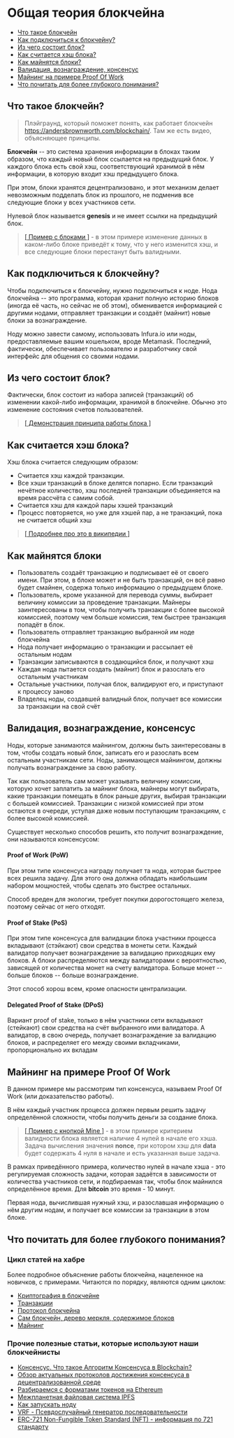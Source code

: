 # Общая теория блокчейна

- [Что такое блокчейн](#%D1%87%D1%82%D0%BE-%D1%82%D0%B0%D0%BA%D0%BE%D0%B5-%D0%B1%D0%BB%D0%BE%D0%BA%D1%87%D0%B5%D0%B9%D0%BD)
- [Как подключиться к блокчейну?](#%D0%BA%D0%B0%D0%BA-%D0%BF%D0%BE%D0%B4%D0%BA%D0%BB%D1%8E%D1%87%D0%B8%D1%82%D1%8C%D1%81%D1%8F-%D0%BA-%D0%B1%D0%BB%D0%BE%D0%BA%D1%87%D0%B5%D0%B9%D0%BD%D1%83)
- [Из чего состоит блок?](#%D0%B8%D0%B7-%D1%87%D0%B5%D0%B3%D0%BE-%D1%81%D0%BE%D1%81%D1%82%D0%BE%D0%B8%D1%82-%D0%B1%D0%BB%D0%BE%D0%BA)
- [Как считается хэш блока?](#%D0%BA%D0%B0%D0%BA-%D1%81%D1%87%D0%B8%D1%82%D0%B0%D0%B5%D1%82%D1%81%D1%8F-%D1%85%D1%8D%D1%88-%D0%B1%D0%BB%D0%BE%D0%BA%D0%B0)
- [Как майнятся блоки?](#%D0%BA%D0%B0%D0%BA-%D0%BC%D0%B0%D0%B9%D0%BD%D1%8F%D1%82%D1%81%D1%8F-%D0%B1%D0%BB%D0%BE%D0%BA%D0%B8)
- [Валидация, вознаграждение, консенсус](#%D0%B2%D0%B0%D0%BB%D0%B8%D0%B4%D0%B0%D1%86%D0%B8%D1%8F-%D0%B2%D0%BE%D0%B7%D0%BD%D0%B0%D0%B3%D1%80%D0%B0%D0%B6%D0%B4%D0%B5%D0%BD%D0%B8%D0%B5-%D0%BA%D0%BE%D0%BD%D1%81%D0%B5%D0%BD%D1%81%D1%83%D1%81)
- [Майнинг на примере Proof Of Work](#%D0%BC%D0%B0%D0%B9%D0%BD%D0%B8%D0%BD%D0%B3-%D0%BD%D0%B0-%D0%BF%D1%80%D0%B8%D0%BC%D0%B5%D1%80%D0%B5-proof-of-work)
- [Что почитать для более глубокого понимания?](#%D1%87%D1%82%D0%BE-%D0%BF%D0%BE%D1%87%D0%B8%D1%82%D0%B0%D1%82%D1%8C-%D0%B4%D0%BB%D1%8F-%D0%B1%D0%BE%D0%BB%D0%B5%D0%B5-%D0%B3%D0%BB%D1%83%D0%B1%D0%BE%D0%BA%D0%BE%D0%B3%D0%BE-%D0%BF%D0%BE%D0%BD%D0%B8%D0%BC%D0%B0%D0%BD%D0%B8%D1%8F)

## Что такое блокчейн?

> Плэйграунд, который поможет понять, как работает блокчейн https://andersbrownworth.com/blockchain/. Там же есть
видео, объясняющее принципы.

**Блокчейн** -- это система хранения информации в блоках таким образом, что каждый новый блок ссылается 
на предыдущий блок. У каждого блока есть свой хэш, соответствующий хранимой в нём информации, в которую входит хэш предыдущего блока.

При этом, блоки хранятся децентрализовано, и этот механизм делает невозможным подделать блок из прошлого, не
подменив все следующие блоки у всех участников сети.

Нулевой блок называется **genesis** и не имеет ссылки на предыдущий блок.

> [[ Пример с блоками ]](https://andersbrownworth.com/blockchain/blockchain) - в этом примере изменение данных в 
> каком-либо блоке приведёт к тому, что у него изменится хэш, и все следующие блоки перестанут быть валидными.

## Как подключиться к блокчейну?

Чтобы подключиться к блокчейну, нужно подключиться к ноде. Нода блокчейна -- это программа, которая хранит полную
историю блоков (иногда её часть, но сейчас не об этом), обменивается информацией с другими нодами, отправляет транзакции
и создаёт (майнит) новые блоки за вознаграждение.

Ноду можно завести самому, использовать Infura.io или ноды, предоставляемые вашим кошельком, вроде Metamask. Последний,
фактически, обеспечивает пользователю и разработчику свой интерфейс для общения со своими нодами.

## Из чего состоит блок?

Фактически, блок состоит из набора записей (транзакций) об изменении какой-либо информации, хранимой
в блокчейне. Обычно это изменение состояния счетов пользователей.

> [[ Демонстрация принципа работы блока ]](https://andersbrownworth.com/blockchain/coinbase)

## Как считается хэш блока?

Хэш блока считается следующим образом: 

- Считается хэш каждой транзакции. 
- Все хэши транзакций в блоке делятся попарно. Если транзакций нечётное количество, 
хэш последней транзакции объединяется на время рассчёта с самим собой.
- Считается хэш для каждой пары хэшей транзакций
- Процесс повторяется, но уже для хэшей пар, а не транзакций, пока не считается общий хэш

> [[ Подробнее про это в википедии ]](https://ru.wikipedia.org/wiki/%D0%94%D0%B5%D1%80%D0%B5%D0%B2%D0%BE_%D1%85%D0%B5%D1%88%D0%B5%D0%B9)

## Как майнятся блоки

- Пользователь создаёт транзакцию и подписывает её от своего имени. При этом, в блоке может и не быть транзакций, он всё 
  равно будет смайнен, содержа только информацию о предыдущем блоке. 
- Пользователь, кроме указанной для перевода суммы, выбирает величину комиссии за проведение транзакции. Майнеры 
  заинтересованы в том, чтобы получить транзакции с более высокой комиссией, поэтому чем больше комиссия, тем быстрее
  транзакция попадёт в блок.
- Пользователь отправляет транзакцию выбранной им ноде блокчейна
- Нода получает информацию о транзакции и рассылает её остальным нодам
- Транзакции записываются в создающийся блок, и получают хэш
- Каждая нода пытается создать (майнит) блок и разослать его остальным участникам
- Остальные участники, получая блок, валидируют его, и приступают к процессу заново
- Владелец ноды, создавшей валидный блок, получает все комиссии за транзакции на свой счёт 

## Валидация, вознаграждение, консенсус

Ноды, которые занимаются майнингом, должны быть заинтересованы в том, чтобы создать новый блок, записать его и 
разослать всем остальным участникам сети. Ноды, занимающеся майнингом, должны получать вознаграждение за свою
работу. 

Так как пользователь сам может указывать величину комиссии, которую хочет заплатить за майнинг блока, майнеры могут 
выбирать, какие транзакции помещать в блок раньше других, выбирая транзакции с большей комиссией. Транзакции с низкой
комиссией при этом остаются в очереди, уступая даже новым поступающим транзакциям, с более высокой комиссией.

Существует несколько способов решить, кто получит вознаграждение, они называются консенсусом:

#### Proof of Work (PoW)

При этом типе консенсуса награду получает та нода, которая быстрее всех решила задачу. Для этого она должна обладать
наибольшим набором мощностей, чтобы сделать это быстрее остальных. 

Способ вреден для экологии, требует покупки дорогостоящего железа, поэтому сейчас от него отходят.

#### Proof of Stake (PoS)

При этом типе консенсуса для валидации блока участники процесса вкладывают (стэйкают) свои средства в монеты сети. Каждый 
валидатор получает вознаграждение за валидацию приходящих ему блоков. А блоки распределяются между валидаторами с 
вероятностью, зависящей от количества монет на счету валидатора. Больше монет -- больше блоков -- больше вознаграждение. 

Этот способ хорош всем, кроме опасности централизации.

#### Delegated Proof of Stake (DPoS)

Вариант proof of stake, только в нём участники сети вкладывают (стейкают) свои средства на счёт выбранного ими 
валидатора. А валидатор, в свою очередь, получает вознаграждение за валидацию блоков, и распределяет его между 
своими вкладчиками, пропорционально их вкладам

## Майнинг на примере Proof Of Work

В данном примере мы рассмотрим тип консенсуса, называем Proof Of Work (или доказательство работы).

В нём каждый участник процесса должен первым решить задачу определённой сложности, чтобы получить деньги за создание
блока.

> [[ Пример с кнопкой Mine ]](https://andersbrownworth.com/blockchain/block) - в этом примере критерием валидности блока 
является наличие 4 нулей в начале его хэша. Задача вычисления значения **nonce**, при
котором хэш для **data** будет содержать 4 нуля в начале и есть указанная выше задача.

В рамках приведённого примера, количество нулей в начале хэша - это регулируемая сложность задачи, которая задаётся
в зависимости от количества участников сети, и подбираемая так, чтобы блок майнился определённое время. Для **bitcoin** 
это время - 10 минут.

Первая нода, вычислившая нужный хэш, и разославшая информацию о нём другим нодам, и получает все комиссии за транзакции 
в этом блоке.

## Что почитать для более глубокого понимания?

### Цикл статей на хабре

Более подробное объяснение работы блокчейна, нацеленное на новичков, с примерами. Читаются по порядку, являются одним 
циклом:

- [Криптография в блокчейне](https://habr.com/ru/post/319868/)
- [Транзакции](https://habrahabr.ru/ru/post/319860/)
- [Протокол блокчейна](https://habrahabr.ru/ru/post/319862/)
- [Сам блокчейн, дерево меркля, содержимое блоков](https://habr.com/ru/post/320176/)
- [Майнинг](https://habr.com/ru/post/320178/)

### Прочие полезные статьи, которые используют наши блокчейнисты

- [Консенсус. Что такое Алгоритм Консенсуса в Blockchain?](https://academy.binance.com/ru/articles/what-is-a-blockchain-consensus-algorithm)
- [Обзор актуальных протоколов достижения консенсуса в децентрализованной среде](https://habr.com/ru/company/distributedlab/blog/419185/)
- [Разбираемся с форматами токенов на Ethereum](https://habr.com/ru/post/512476/)
- [Межпланетная файловая система IPFS](https://habr.com/ru/post/314768/)
- [Как запускать ноду](https://docs.cosmos.network/master/run-node/run-node.html)
- [VRF - Псевдослучайный генератор последовательности](https://hackernoon.com/generating-randomness-in-blockchain-verifiable-random-function-ft1534ud)
- [ERC-721 Non-Fungible Token Standard (NFT) - информация по 721 стандарту](https://ethereum.org/en/developers/docs/standards/tokens/erc-721/)
